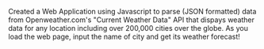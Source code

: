 Created a Web Application using Javascript to parse (JSON formatted) data from Openweather.com's "Current Weather Data" API that dispays weather data for any location including over 200,000 cities over the globe. As you load the web page, input the name of city and get its weather forecast!
